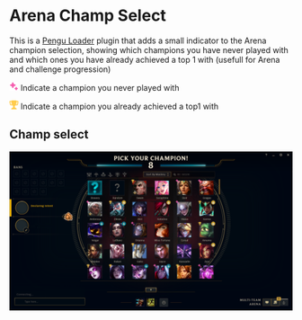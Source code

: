 # Arena Champ Select

This is a [Pengu Loader]((https://pengu.lol/)) plugin that adds a small indicator to the Arena champion selection, showing which champions you have never played with and which ones you have already achieved a top 1 with (usefull for Arena and challenge progression)

<img src="./assets/spark.svg" alt="drawing" width="16"/> Indicate a champion you never played with

<img src="./assets/trophy.svg" alt="drawing" width="16"/> Indicate a champion you already achieved a top1 with

## Champ select

![alt text](./example.png)
